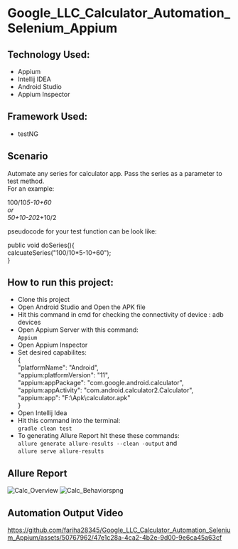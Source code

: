 # Google_LLC_Calculator_Automation_Selenium_Appium

## Technology Used:
- Appium
- Intellij IDEA
- Android Studio
- Appium Inspector

## Framework Used:
- testNG

## Scenario
Automate any series for calculator app. Pass the series as a parameter to test method.  
For an example:  

100/10*5-10+60  
or  
50+10-20*2+10/2  

pseudocode for your test function can be look like:  

public void doSeries(){  
calcuateSeries("100/10*5-10+60");  
}  

## How to run this project:
- Clone this project
- Open Android Studio and Open the APK file
- Hit this command in cmd for checking the connectivity of device : adb devices
- Open Appium Server with this command:  
  ```Appium```  
- Open Appium Inspector
- Set desired capabilites:  
  {  
    "platformName": "Android",  
    "appium:platformVersion": "11",  
    "appium:appPackage": "com.google.android.calculator",  
    "appium:appActivity": "com.android.calculator2.Calculator",  
    "appium:app": "F:\\Apk\\calculator.apk"  
  }  
- Open Intellij Idea
- Hit this command into the terminal:  
  ```gradle clean test```  
- To generating Allure Report hit these these commands:  
  ```allure generate allure-results --clean -output``` and     
  ```allure serve allure-results```

## Allure Report
![Calc_Overview](https://github.com/fariha28345/Google_LLC_Calculator_Automation_Selenium_Appium/assets/50767962/434b4d4e-201c-4f50-b30b-9f5bb49d3e83)
 ![Calc_Behaviorspng](https://github.com/fariha28345/Google_LLC_Calculator_Automation_Selenium_Appium/assets/50767962/161130fd-0f10-4b82-9e6d-771f32f4c15b)

## Automation Output Video
https://github.com/fariha28345/Google_LLC_Calculator_Automation_Selenium_Appium/assets/50767962/47e1c28a-4ca2-4b2e-9d00-9e6ca45a63cf

